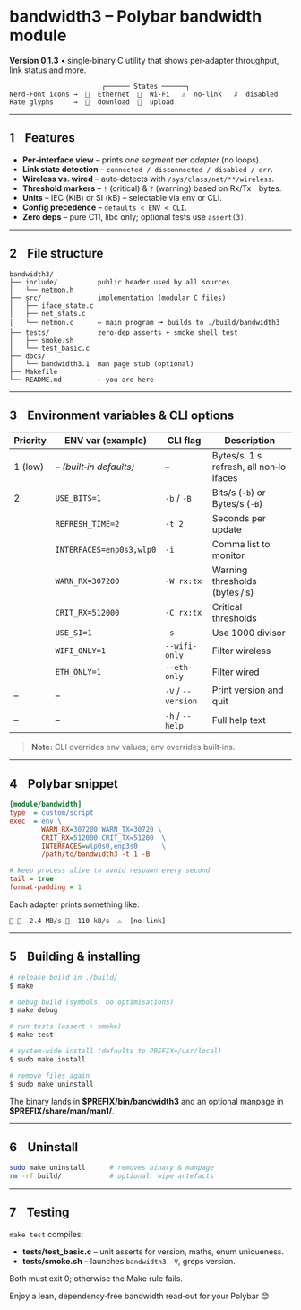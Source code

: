 # bandwidth3 – Polybar bandwidth module

**Version 0.1.3**  •  single‑binary C utility that shows per‑adapter throughput, link status and more.

```
                       ┌────── States ──────┐
Nerd‑Font icons →    Ethernet    Wi‑Fi   ⚠  no‑link   ✗  disabled
Rate glyphs     →    download    upload
```

---

## 1  Features

* **Per‑interface view** – prints *one segment per adapter* (no loops).
* **Link state detection** – `connected / disconnected / disabled / err`.
* **Wireless vs. wired** – auto‑detects with `/sys/class/net/**/wireless`.
* **Threshold markers** – `!` (critical) & `?` (warning) based on Rx/Tx bytes.
* **Units** – IEC (KiB) or SI (kB) – selectable via env or CLI.
* **Config precedence** – `defaults < ENV < CLI`.
* **Zero deps** – pure C11, libc only; optional tests use `assert(3)`.

---

## 2  File structure

```text
bandwidth3/
├── include/          public header used by all sources
│   └── netmon.h
├── src/              implementation (modular C files)
│   ├── iface_state.c
│   ├── net_stats.c
│   └── netmon.c      ← main program 🠖 builds to ./build/bandwidth3
├── tests/            zero‑dep asserts + smoke shell test
│   ├── smoke.sh
│   └── test_basic.c
├── docs/
│   └── bandwidth3.1  man page stub (optional)
├── Makefile
└── README.md         ← you are here
```

---

## 3  Environment variables & CLI options

| Priority | ENV var (example)        | CLI flag           | Description                             |
| -------- | ------------------------ | ------------------ | --------------------------------------- |
| 1 (low)  | – *(built‑in defaults)*  | –                  | Bytes/s, 1 s refresh, all non‑lo ifaces |
| 2        | `USE_BITS=1`             | `-b` / `-B`        | Bits/s (`-b`) or Bytes/s (`-B`)         |
|          | `REFRESH_TIME=2`         | `-t 2`             | Seconds per update                      |
|          | `INTERFACES=enp0s3,wlp0` | `-i`               | Comma list to monitor                   |
|          | `WARN_RX=307200`         | `-W rx:tx`         | Warning thresholds (bytes / s)          |
|          | `CRIT_RX=512000`         | `-C rx:tx`         | Critical thresholds                     |
|          | `USE_SI=1`               | `-s`               | Use 1000 divisor                        |
|          | `WIFI_ONLY=1`            | `--wifi-only`      | Filter wireless                         |
|          | `ETH_ONLY=1`             | `--eth-only`       | Filter wired                            |
| –        | –                        | `-V` / `--version` | Print version and quit                  |
| –        | –                        | `-h` / `--help`    | Full help text                          |

> **Note:** CLI overrides env values; env overrides built‑ins.

---

## 4  Polybar snippet

```ini
[module/bandwidth]
type  = custom/script
exec  = env \
        WARN_RX=307200 WARN_TX=30720 \
        CRIT_RX=512000 CRIT_TX=51200  \
        INTERFACES=wlp0s0,enp3s0      \
        /path/to/bandwidth3 -t 1 -B

# keep process alive to avoid respawn every second
tail = true
format-padding = 1
```

Each adapter prints something like:

```
   2.4 M​B/s   110 k​B/s  ⚠  [no-link]
```

---

## 5  Building & installing

```sh
# release build in ./build/
$ make

# debug build (symbols, no optimisations)
$ make debug

# run tests (assert + smoke)
$ make test

# system‑wide install (defaults to PREFIX=/usr/local)
$ sudo make install

# remove files again
$ sudo make uninstall
```

The binary lands in **\$PREFIX/bin/bandwidth3** and an optional manpage in
**\$PREFIX/share/man/man1/**.

---

## 6  Uninstall

```sh
sudo make uninstall      # removes binary & manpage
rm -rf build/            # optional: wipe artefacts
```

---

## 7  Testing

`make test` compiles:

* **tests/test\_basic.c** – unit asserts for version, maths, enum uniqueness.
* **tests/smoke.sh** – launches `bandwidth3 -V`, greps version.

Both must exit 0; otherwise the Make rule fails.

Enjoy a lean, dependency‑free bandwidth read‑out for your Polybar 😊
